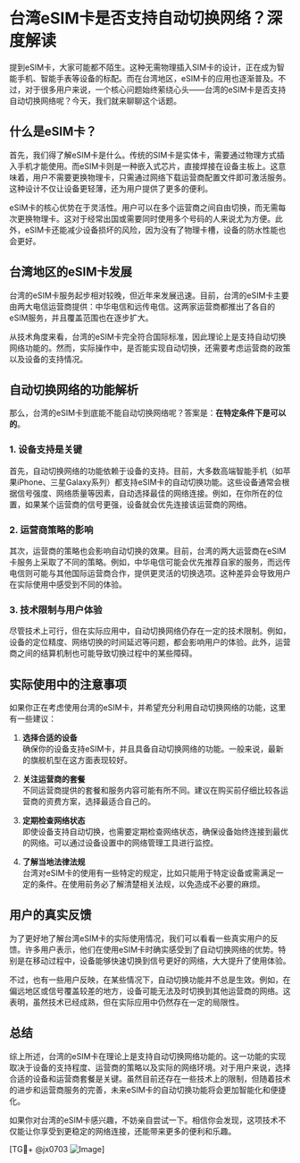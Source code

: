 # 台湾eSIM卡是否支持自动切换网络？深度解读

提到eSIM卡，大家可能都不陌生。这种无需物理插入SIM卡的设计，正在成为智能手机、智能手表等设备的标配。而在台湾地区，eSIM卡的应用也逐渐普及。不过，对于很多用户来说，一个核心问题始终萦绕心头——台湾的eSIM卡是否支持自动切换网络呢？今天，我们就来聊聊这个话题。

## 什么是eSIM卡？

首先，我们得了解eSIM卡是什么。传统的SIM卡是实体卡，需要通过物理方式插入手机才能使用。而eSIM卡则是一种嵌入式芯片，直接焊接在设备主板上。这意味着，用户不需要更换物理卡，只需通过网络下载运营商配置文件即可激活服务。这种设计不仅让设备更轻薄，还为用户提供了更多的便利。

eSIM卡的核心优势在于灵活性。用户可以在多个运营商之间自由切换，而无需每次更换物理卡。这对于经常出国或需要同时使用多个号码的人来说尤为方便。此外，eSIM卡还能减少设备损坏的风险，因为没有了物理卡槽，设备的防水性能也会更好。

## 台湾地区的eSIM卡发展

台湾的eSIM卡服务起步相对较晚，但近年来发展迅速。目前，台湾的eSIM卡主要由两大电信运营商提供：中华电信和远传电信。这两家运营商都推出了各自的eSIM服务，并且覆盖范围也在逐步扩大。

从技术角度来看，台湾的eSIM卡完全符合国际标准，因此理论上是支持自动切换网络功能的。然而，实际操作中，是否能实现自动切换，还需要考虑运营商的政策以及设备的支持情况。

## 自动切换网络的功能解析

那么，台湾的eSIM卡到底能不能自动切换网络呢？答案是：**在特定条件下是可以的**。

### 1. 设备支持是关键

首先，自动切换网络的功能依赖于设备的支持。目前，大多数高端智能手机（如苹果iPhone、三星Galaxy系列）都支持eSIM卡的自动切换功能。这些设备通常会根据信号强度、网络质量等因素，自动选择最佳的网络连接。例如，在你所在的位置，如果某个运营商的信号更强，设备就会优先连接该运营商的网络。

### 2. 运营商策略的影响

其次，运营商的策略也会影响自动切换的效果。目前，台湾的两大运营商在eSIM卡服务上采取了不同的策略。例如，中华电信可能会优先推荐自家的服务，而远传电信则可能与其他国际运营商合作，提供更灵活的切换选项。这种差异会导致用户在实际使用中感受到不同的体验。

### 3. 技术限制与用户体验

尽管技术上可行，但在实际应用中，自动切换网络仍存在一定的技术限制。例如，设备的定位精度、网络切换的时间延迟等问题，都会影响用户的体验。此外，运营商之间的结算机制也可能导致切换过程中的某些障碍。

## 实际使用中的注意事项

如果你正在考虑使用台湾的eSIM卡，并希望充分利用自动切换网络的功能，这里有一些建议：

1. **选择合适的设备**  
   确保你的设备支持eSIM卡，并且具备自动切换网络的功能。一般来说，最新的旗舰机型在这方面表现较好。

2. **关注运营商的套餐**  
   不同运营商提供的套餐和服务内容可能有所不同。建议在购买前仔细比较各运营商的资费方案，选择最适合自己的。

3. **定期检查网络状态**  
   即使设备支持自动切换，也需要定期检查网络状态，确保设备始终连接到最优的网络。可以通过设备设置中的网络管理工具进行监控。

4. **了解当地法律法规**  
   台湾对eSIM卡的使用有一些特定的规定，比如只能用于特定设备或需满足一定的条件。在使用前务必了解清楚相关法规，以免造成不必要的麻烦。

## 用户的真实反馈

为了更好地了解台湾eSIM卡的实际使用情况，我们可以看看一些真实用户的反馈。许多用户表示，他们在使用eSIM卡时确实感受到了自动切换网络的优势。特别是在移动过程中，设备能够快速切换到信号更好的网络，大大提升了使用体验。

不过，也有一些用户反映，在某些情况下，自动切换功能并不总是生效。例如，在偏远地区或信号覆盖较差的地方，设备可能无法及时切换到其他运营商的网络。这表明，虽然技术已经成熟，但在实际应用中仍然存在一定的局限性。

## 总结

综上所述，台湾的eSIM卡在理论上是支持自动切换网络功能的。这一功能的实现取决于设备的支持程度、运营商的策略以及实际的网络环境。对于用户来说，选择合适的设备和运营商套餐是关键。虽然目前还存在一些技术上的限制，但随着技术的进步和运营商服务的完善，未来eSIM卡的自动切换功能将会更加智能化和便捷化。

如果你对台湾的eSIM卡感兴趣，不妨亲自尝试一下。相信你会发现，这项技术不仅能让你享受到更稳定的网络连接，还能带来更多的便利和乐趣。

[TG💪+ @jx0703 ![Image](https://github.com/user-attachments/assets/dbca1d08-cadb-493c-b0ec-ad6f7a83f270)]